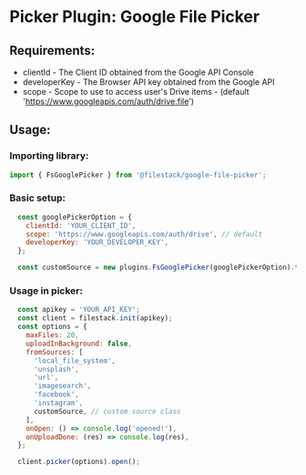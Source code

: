 # Picker Plugin: Google File Picker

## Requirements:

- clientId - The Client ID obtained from the Google API Console
- developerKey - The Browser API key obtained from the Google API 
- scope - Scope to use to access user's Drive items - (default 'https://www.googleapis.com/auth/drive.file')



## Usage: 

### Importing library:
```js
import { FsGooglePicker } from '@filestack/google-file-picker';

```

### Basic setup: 
```js 
  const googlePickerOption = {
    clientId: 'YOUR_CLIENT_ID',
    scope: 'https://www.googleapis.com/auth/drive', // default
    developerKey: 'YOUR_DEVELOPER_KEY',
  };

  const customSource = new plugins.FsGooglePicker(googlePickerOption).toSource();
```

### Usage in picker: 
```js
  const apikey = 'YOUR_API_KEY';
  const client = filestack.init(apikey);
  const options = {
    maxFiles: 20,
    uploadInBackground: false,
    fromSources: [
      'local_file_system',
      'unsplash',
      'url',
      'imagesearch',
      'facebook',
      'instagram',
      customSource, // custom source class
    ],
    onOpen: () => console.log('opened!'),
    onUploadDone: (res) => console.log(res),
  };

  client.picker(options).open();
```
